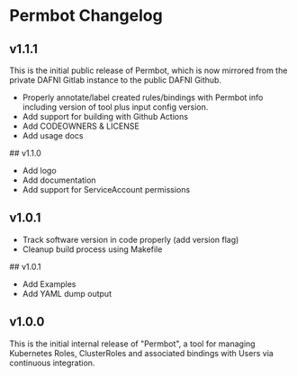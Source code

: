 # Permbot Changelog

## v1.1.1

This is the initial public release of Permbot, which is now mirrored from the private DAFNI
Gitlab instance to the public DAFNI Github.

- Properly annotate/label created rules/bindings with Permbot info including version of
  tool plus input config version.
- Add support for building with Github Actions
- Add CODEOWNERS & LICENSE
- Add usage docs

## v1.1.0

- Add logo
- Add documentation
- Add support for ServiceAccount permissions

## v1.0.1

- Track software version in code properly (add version flag)
- Cleanup build process using Makefile

## v1.0.1

- Add Examples
- Add YAML dump output

## v1.0.0

This is the initial internal release of "Permbot", a tool for managing Kubernetes Roles,
ClusterRoles and associated bindings with Users via continuous integration.
